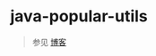 # java-popular-utils

> 参见 [博客](https://www.rectcircle.cn/posts/java%E5%B8%B8%E7%94%A8%E5%B7%A5%E5%85%B7%E5%BA%93/)

